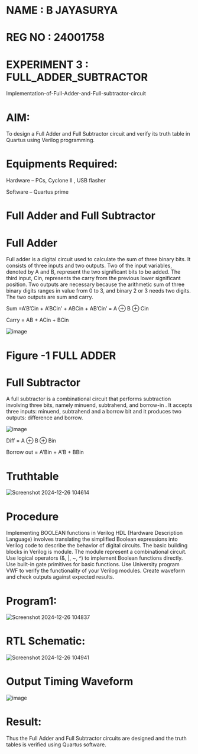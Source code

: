 # NAME : B JAYASURYA
# REG NO : 24001758
# EXPERIMENT 3 : FULL_ADDER_SUBTRACTOR

Implementation-of-Full-Adder-and-Full-subtractor-circuit

# AIM:

To design a Full Adder and Full Subtractor circuit and verify its truth table in Quartus using Verilog programming.

# Equipments Required:

Hardware – PCs, Cyclone II , USB flasher

Software – Quartus prime

# Full Adder and Full Subtractor

# Full Adder

Full adder is a digital circuit used to calculate the sum of three binary bits. It consists of three inputs and two outputs. Two of the input variables, denoted by A and B, represent the two significant bits to be added. The third input, Cin, represents the carry from the previous lower significant position. Two outputs are necessary because the arithmetic sum of three binary digits ranges in value from 0 to 3, and binary 2 or 3 needs two digits. The two outputs are sum and carry.

Sum =A’B’Cin + A’BCin’ + ABCin + AB’Cin’ = A ⊕ B ⊕ Cin 

Carry = AB + ACin + BCin

![image](https://github.com/naavaneetha/FULL_ADDER_SUBTRACTOR/assets/154305477/0f30ba51-5ffb-4198-845f-18e054f675e7)

# Figure -1 FULL ADDER

# Full Subtractor

A full subtractor is a combinational circuit that performs subtraction involving three bits, namely minuend, subtrahend, and borrow-in . It accepts three inputs: minuend, subtrahend and a borrow bit and it produces two outputs: difference and borrow.

![image](https://github.com/naavaneetha/FULL_ADDER_SUBTRACTOR/assets/154305477/02b24f51-ab51-4304-9ad6-7b81ffc1ead5)

Diff = A ⊕ B ⊕ Bin 

Borrow out = A'Bin + A'B + BBin

# Truthtable

![Screenshot 2024-12-26 104614](https://github.com/user-attachments/assets/2ad79e13-d402-4b4e-b242-76e44db39931)


# Procedure

 Implementing BOOLEAN functions in Verilog HDL (Hardware Description Language) involves
 translating the simplified Boolean expressions into Verilog code to describe the behavior of digital
 circuits. The basic building blocks in Verilog is module. The module represent a combinational
 circuit. Use logical operators (&, |, ~, ^) to implement Boolean functions directly. Use built-in gate
 primitives for basic functions. Use University program VWF to verify the functionality of your Verilog
 modules. Create waveform and check outputs against expected results.


# Program1:

![Screenshot 2024-12-26 104837](https://github.com/user-attachments/assets/06e0ece5-ab06-40c0-a983-9101228e2a80)


# RTL Schematic:

![Screenshot 2024-12-26 104941](https://github.com/user-attachments/assets/45f14009-453c-40b3-acce-4634b08c89f3)


# Output Timing Waveform

![image](https://github.com/user-attachments/assets/1f84cc24-90e0-43e7-8148-289a47ff251d)


# Result:

Thus the Full Adder and Full Subtractor circuits are designed and the truth tables is verified using Quartus software.



